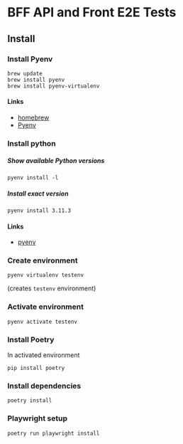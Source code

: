 # BFF API and Front E2E Tests

## Install

### Install Pyenv

```shell
brew update
brew install pyenv
brew install pyenv-virtualenv
```

#### Links

* [homebrew](https://brew.sh/)
* [Pyenv](https://github.com/pyenv/pyenv#homebrew-in-macos)

### Install python

##### Show available Python versions
```shell
pyenv install -l
```
##### Install exact version
```shell
pyenv install 3.11.3
```
#### Links
* [pyenv](https://github.com/pyenv/pyenv)

### Create environment

```shell
pyenv virtualenv testenv
```
(creates `testenv` environment)

### Activate environment

```shell
pyenv activate testenv

```

### Install Poetry

In activated environment
```shell
pip install poetry
```

### Install dependencies
```shell
poetry install
```

### Playwright setup
```shell
poetry run playwright install
```
